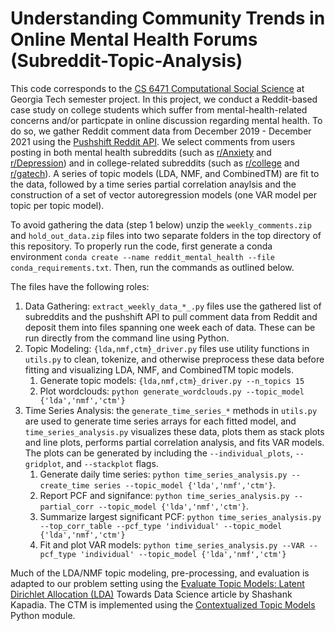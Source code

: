 # Understanding Community Trends in Online Mental Health Forums (Subreddit-Topic-Analysis)

This code corresponds to the [CS 6471 Computational Social Science](https://www.cc.gatech.edu/classes/AY2022/cs6471_spring/) at Georgia Tech semester project. In this project, we conduct a Reddit-based case study on
college students which suffer from mental-health-related concerns and/or particpate in online discussion regarding mental health. To do so, we gather Reddit comment data
from December 2019 - December 2021 using the [Pushshift Reddit API](https://github.com/pushshift/api). We select comments from users posting in both mental health subreddits
(such as [r/Anxiety](https://www.reddit.com/r/Anxiety) and [r/Depression](https://www.reddit.com/r/Depression)) and in college-related subreddits (such as 
[r/college](https://www.reddit.com/r/college) and [r/gatech](https://www.reddit.com/r/gatech)). A series of topic models (LDA, NMF, and CombinedTM)
are fit to the data, followed by a time series partial correlation anaylsis and the construction of a set of vector autoregression models (one VAR model
per topic per topic model).

To avoid gathering the data (step 1 below) unzip the `weekly_comments.zip` and `hold_out_data.zip` files into two separate folders in the top directory of this repository. To properly run the code, first generate a conda environment `conda create --name reddit_mental_health --file conda_requirements.txt`. Then, run the commands as outlined below.

The files have the following roles:  
1. Data Gathering: `extract_weekly_data_*_.py` files use the gathered list of subreddits and the pushshift API to pull comment data from Reddit and deposit them into files spanning one week each of data. These can be run directly from the command line using Python.
2. Topic Modeling: `{lda,nmf,ctm}_driver.py` files use utility functions in `utils.py` to clean, tokenize, and otherwise preprocess these data before fitting and visualizing LDA, NMF, and CombinedTM topic models.
    1. Generate topic models: `{lda,nmf,ctm}_driver.py --n_topics 15`
    2. Plot wordclouds: `python generate_wordclouds.py --topic_model {'lda','nmf','ctm'}`
4. Time Series Analysis: the `generate_time_series_*` methods in `utils.py` are used to generate time series arrays for each fitted model, and `time_series_analysis.py` visualizes these data, plots them as stack plots and line plots, performs partial correlation analysis, and fits VAR models. The plots can be generated by including the `--individual_plots`, `--gridplot`, and `--stackplot` flags.
    1. Generate daily time series: `python time_series_analysis.py --create_time series --topic_model {'lda','nmf','ctm'}`.
    2. Report PCF and signifance: `python time_series_analysis.py --partial_corr --topic_model {'lda','nmf','ctm'}`.
    3. Summarize largest significant PCF: `python time_series_analysis.py --top_corr_table --pcf_type 'individual' --topic_model {'lda','nmf','ctm'}`
    4. Fit and plot VAR models: `python time_series_analysis.py --VAR --pcf_type 'individual' --topic_model {'lda','nmf','ctm'}`

Much of the LDA/NMF topic modeling, pre-processing, and evaluation is adapted to our problem setting using the [Evaluate Topic Models: Latent Dirichlet Allocation (LDA)](https://towardsdatascience.com/evaluate-topic-model-in-python-latent-dirichlet-allocation-lda-7d57484bb5d0) Towards Data Science article by Shashank Kapadia. The CTM is implemented using the [Contextualized Topic Models](https://github.com/MilaNLProc/contextualized-topic-models) Python module.
